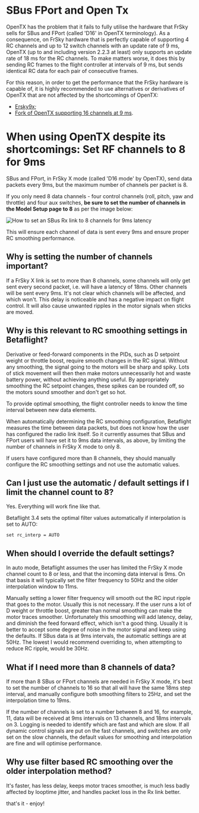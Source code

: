# SBus FPort and Open Tx

OpenTX has the problem that it fails to fully utilise the hardware that FrSky sells for SBus and FPort (called 'D16' in OpenTX terminology). As a consequence, on FrSky hardware that is perfectly capable of supporting 4 RC channels and up to 12 switch channels with an update rate of 9 ms, OpenTX (up to and including version 2.2.3 at least) only supports an update rate of 18 ms for the RC channels. To make matters worse, it does this by sending RC frames to the flight controller at intervals of 9 ms, but sends identical RC data for each pair of consecutive frames.

For this reason, in order to get the performance that the FrSky hardware is capable of, it is highly recommended to use alternatives or derivatives of OpenTX that are not affected by the shortcomings of OpenTX:

- [Ersky9x](http://www.er9x.com/);
- [Fork of OpenTX supporting 16 channels at 9 ms](https://github.com/mikeller/opentx/releases).

# When using OpenTX despite its shortcomings: Set RF channels to 8 for 9ms

SBus and FPort, in FrSky X mode (called 'D16 mode' by OpenTX), send data packets every 9ms, but the maximum number of channels per packet is 8.

If you only need 8 data channels - four control channels (roll, pitch, yaw and throttle) and four aux switches, **be sure to set the number of channels in the Model Setup page to 8** as per the image below:

![How to set an SBus Rx link to 8 channels for 9ms latency](/img/D16_8_Channels.jpg)

This will ensure each channel of data is sent every 9ms and ensure proper RC smoothing performance.

## Why is setting the number of channels important?

If a FrSky X link is set to more than 8 channels, some channels will only get sent every second packet, i.e. will have a latency of 18ms. Other channels will be sent every 9ms. It's not clear which channels will be affected, and which won't. This delay is noticeable and has a negative impact on flight control. It will also cause unwanted ripples in the motor signals when sticks are moved.

## Why is this relevant to RC smoothing settings in Betaflight?

Derivative or feed-forward components in the PIDs, such as D setpoint weight or throttle boost, require smooth changes in the RC signal. Without any smoothing, the signal going to the motors will be sharp and spiky. Lots of stick movement will then then make motors unnecessarily hot and waste battery power, without achieving anything useful. By appropriately smoothing the RC setpoint changes, these spikes can be rounded off, so the motors sound smoother and don't get so hot.

To provide optimal smoothing, the flight controller needs to know the time interval between new data elements.

When automatically determining the RC smoothing configuration, Betaflight measures the time between data packets, but does not know how the user has configured the radio link itself. So it currently assumes that SBus and FPort users will have set it to 9ms data intervals, as above, by limiting the number of channels in FrSky X mode to only 8.

If users have configured more than 8 channels, they should manually configure the RC smoothing settings and not use the automatic values.

## Can I just use the automatic / default settings if I limit the channel count to 8?

Yes. Everything will work fine like that.

Betaflight 3.4 sets the optimal filter values automatically if interpolation is set to AUTO:

`set rc_interp = AUTO`

## When should I override the default settings?

In auto mode, Betaflight assumes the user has limited the FrSky X mode channel count to 8 or less, and that the incoming data interval is 9ms. On that basis it will typically set the filter frequency to 50Hz and the older interpolation window to 11ms.

Manually setting a lower filter frequency will smooth out the RC input ripple that goes to the motor. Usually this is not necessary. If the user runs a lot of D weight or throttle boost, greater than normal smoothing can make the motor traces smoother. Unfortunately this smoothing will add latency, delay, and diminish the feed forward effect, which isn't a good thing. Usually it is better to accept some degree of noise in the motor signal and keep using the defaults. If SBus data is at 9ms intervals, the automatic settings are at 50Hz. The lowest I would recommend overriding to, when attempting to reduce RC ripple, would be 30Hz.

## What if I need more than 8 channels of data?

If more than 8 SBus or FPort channels are needed in FrSky X mode, it's best to set the number of channels to 16 so that all will have the same 18ms step interval, and manually configure both smoothing filters to 25Hz, and set the interpolation time to 19ms.

If the number of channels is set to a number between 8 and 16, for example, 11, data will be received at 9ms intervals on 13 channels, and 18ms intervals on 3. Logging is needed to identify which are fast and which are slow. If all dynamic control signals are put on the fast channels, and switches are only set on the slow channels, the default values for smoothing and interpolation are fine and will optimise performance.

## Why use filter based RC smoothing over the older interpolation method?

It's faster, has less delay, keeps motor traces smoother, is much less badly affected by looptime jitter, and handles packet loss in the Rx link better.

that's it - enjoy!
